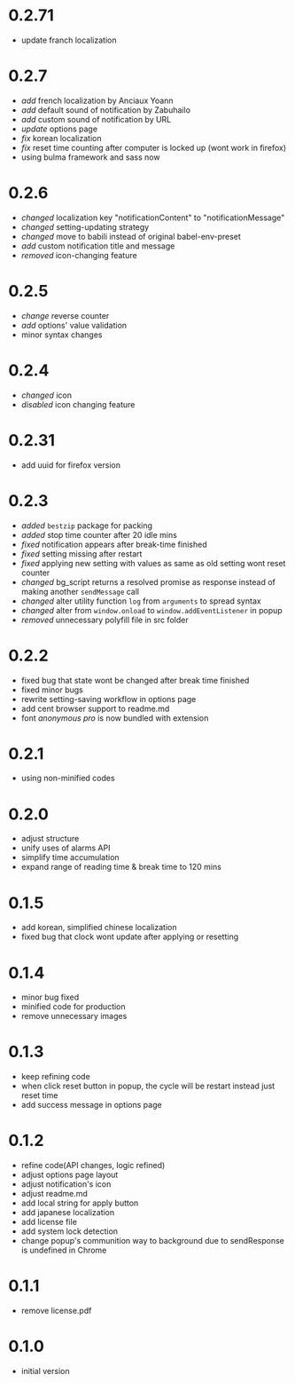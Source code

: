 # 0.2.71
- update franch localization

# 0.2.7
- *add* french localization by Anciaux Yoann
- *add* default sound of notification by Zabuhailo
- *add* custom sound of notification by URL
- *update* options page
- *fix* korean localization
- *fix* reset time counting after computer is locked up (wont work in firefox)
- using bulma framework and sass now

# 0.2.6
- *changed* localization key "notificationContent" to "notificationMessage"
- *changed* setting-updating strategy
- *changed* move to babili instead of original babel-env-preset
- *add* custom notification title and message
- *removed* icon-changing feature

# 0.2.5
- *change* reverse counter
- *add* options' value validation
- minor syntax changes

# 0.2.4
- *changed* icon
- *disabled* icon changing feature

# 0.2.31
- add uuid for firefox version

# 0.2.3
- *added* `bestzip` package for packing
- *added* stop time counter after 20 idle mins
- *fixed* notification appears after break-time finished
- *fixed* setting missing after restart
- *fixed* applying new setting with values as same as old setting wont reset counter
- *changed* bg_script returns a resolved promise as response instead of making another `sendMessage` call
- *changed* alter utility function `log` from `arguments` to spread syntax
- *changed* alter from `window.onload` to `window.addEventListener` in popup
- *removed* unnecessary polyfill file in src folder

# 0.2.2
- fixed bug that state wont be changed after break time finished
- fixed minor bugs
- rewrite setting-saving workflow in options page
- add cent browser support to readme.md
- font *anonymous pro* is now bundled with extension

# 0.2.1
- using non-minified codes

# 0.2.0
- adjust structure
- unify uses of alarms API
- simplify time accumulation
- expand range of reading time & break time to 120 mins

# 0.1.5
- add korean, simplified chinese localization
- fixed bug that clock wont update after applying or resetting

# 0.1.4
- minor bug fixed
- minified code for production
- remove unnecessary images

# 0.1.3
- keep refining code
- when click reset button in popup, the cycle will be restart instead just reset time
- add success message in options page

# 0.1.2
- refine code(API changes, logic refined)
- adjust options page layout
- adjust notification's icon
- adjust readme.md
- add local string for apply button
- add japanese localization
- add license file
- add system lock detection
- change popup's communition way to background due to sendResponse is undefined in Chrome

# 0.1.1
- remove license.pdf

# 0.1.0
- initial version